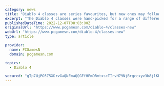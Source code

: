 ```yaml
---
category: news
title: "Diablo 4 classes are series favourites, but new ones may follow"
excerpt: "The Diablo 4 classes were hand-picked for a range of different reasons, but game director Joe Shely hasn't ruled out the possibility of adding more to the RPG ..."
publishedDateTime: 2022-12-07T08:03:00Z
originalUrl: "https://www.pcgamesn.com/diablo-4/classes-new"
webUrl: "https://www.pcgamesn.com/diablo-4/classes-new"
type: article

provider:
  name: PCGamesN
  domain: pcgamesn.com

topics:
  - Diablo 4

secured: "gTp7UjPO5Z5XDrvGaQNFmaQQGFfHFmDRmtxscTIrvH79NjBrgccxyv3b8jlKbk47kPle952za4pnzARxYOeJZGjwHIg5IKQ8ao+Iodex4yqN0Y8XlwuvgkFAMi3GihzROBBLhFzU3wzvn1l9XG5MkTfSIUYYOz2FY+d0UTpcowOUsGWxuLT2vCZoeSjtzGIMgpgwd3TAGRnKxpH2OkI53lJ78byypgXTZcFmzd10ZcONEXxnn1dyCDPl9giUm1dXbMZqyLSZNGRTE3FkBogEISQoYbjpBAN5ZT9bl43iDNMlQpeodfsw1oO6s806ZWbFhQLKLinEI5s/GHUa5iq8KTHCbkAWflRO/tqnuAs1rwo=;6nOQTUX7SoDFyoHBlWnHfw=="
---
```



